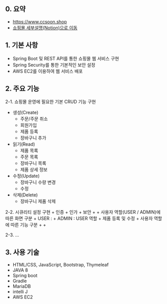 ## 0. 요약
- https://www.ccsoon.shop
- [쇼핑몰 세부설명(Notion)으로 이동]()

## 1. 기본 사항         
- Spring Boot 및 REST API를 통한 쇼핑몰 웹 서비스 구현
- Spring Security를 통한 기본적인 보안 설정
- AWS EC2를 이용하여 웹 서비스 배포

## 2. 주요 기능 
2-1. 쇼핑몰 운영에 필요한 기본 CRUD 기능 구현
  + 생성(Create)
      + 주문/주문 취소
      + 회원가입
      + 제품 등록
      + 장바구니 추가
  + 읽기(Read)
      + 제품 목록
      + 주문 목록
      + 장바구니 목록
      + 제품 상세 정보
  + 수정(Update)
      + 장바구니 수량 변경
      + 수정
  + 삭제(Delete)
      + 장바구니 제품 삭제
      
2-2. 시큐리티 설정 구현
    + 인증
    + 인가
    + 보안
    + 
    + 사용자 역할(USER / ADMIN)에 따른 화면 구분
       + USER : 
       + ADMIN : USER 역할 + 제품 등록 및 수정 
    + 사용자 역할에 따른 기능 구분
       + 
       +  
        
2-3. ...
     
## 3. 사용 기술
- HTML/CSS, JavaScript, Bootstrap, Thymeleaf
- JAVA 8
- Spring boot
- Gradle
- MariaDB
- intelli J
- AWS EC2
